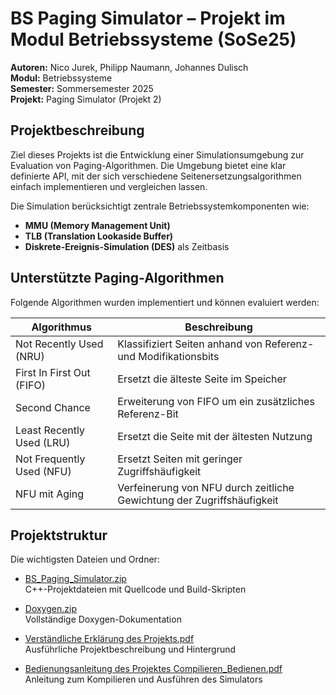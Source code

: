 # BS Paging Simulator – Projekt im Modul Betriebssysteme (SoSe25)

**Autoren:** Nico Jurek, Philipp Naumann, Johannes Dulisch  
**Modul:** Betriebssysteme  
**Semester:** Sommersemester 2025  
**Projekt:** Paging Simulator (Projekt 2)




## Projektbeschreibung

Ziel dieses Projekts ist die Entwicklung einer Simulationsumgebung zur Evaluation von Paging-Algorithmen. Die Umgebung bietet eine klar definierte API, mit der sich verschiedene Seitenersetzungsalgorithmen einfach implementieren und vergleichen lassen.

Die Simulation berücksichtigt zentrale Betriebssystemkomponenten wie:
- **MMU (Memory Management Unit)**
- **TLB (Translation Lookaside Buffer)**
- **Diskrete-Ereignis-Simulation (DES)** als Zeitbasis




## Unterstützte Paging-Algorithmen

Folgende Algorithmen wurden implementiert und können evaluiert werden:

| Algorithmus                 | Beschreibung                                                                  |
|-----------------------------|-------------------------------------------------------------------------------|
| Not Recently Used (NRU)     | Klassifiziert Seiten anhand von Referenz- und Modifikationsbits               |
| First In First Out (FIFO)   | Ersetzt die älteste Seite im Speicher                                         |
| Second Chance               | Erweiterung von FIFO um ein zusätzliches Referenz-Bit                          |
| Least Recently Used (LRU)   | Ersetzt die Seite mit der ältesten Nutzung                                    |
| Not Frequently Used (NFU)   | Ersetzt Seiten mit geringer Zugriffshäufigkeit                                |
| NFU mit Aging               | Verfeinerung von NFU durch zeitliche Gewichtung der Zugriffshäufigkeit        |





## Projektstruktur

Die wichtigsten Dateien und Ordner:

- [BS_Paging_Simulator.zip](./BS_Paging_Simulator.zip)  
  C++-Projektdateien mit Quellcode und Build-Skripten

- [Doxygen.zip](./Doxygen.zip)  
  Vollständige Doxygen-Dokumentation

- [Verständliche Erklärung des Projekts.pdf](./Verständliche%20Erklärung%20des%20Projekts.pdf)  
  Ausführliche Projektbeschreibung und Hintergrund

- [Bedienungsanleitung des Projektes Compilieren_Bedienen.pdf](./Bedienungsanleitung%20des%20Projektes%20Compilieren_Bedienen.pdf)  
  Anleitung zum Kompilieren und Ausführen des Simulators




